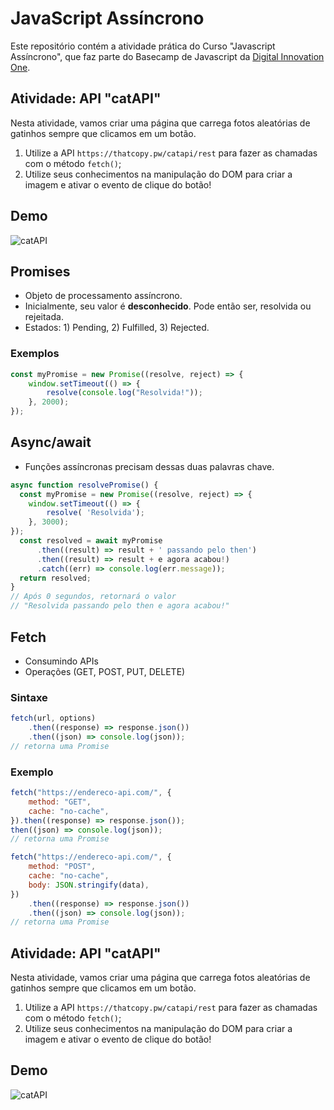 # JavaScript Assíncrono

Este repositório contém a atividade prática do Curso "Javascript Assíncrono", que faz parte do Basecamp de Javascript da [Digital Innovation One](https://digitalinnovation.one/).

## Atividade: API "catAPI"

Nesta atividade, vamos criar uma página que carrega fotos aleatórias de gatinhos sempre que clicamos em um botão.

1. Utilize a API `https://thatcopy.pw/catapi/rest` para fazer as chamadas com o método `fetch()`;
2. Utilize seus conhecimentos na manipulação do DOM para criar a imagem e ativar o evento de clique do botão!

## Demo

![catAPI](./api-cats.gif)


## Promises

-   Objeto de processamento assíncrono.
-   Inicialmente, seu valor é **desconhecido**. Pode então ser, resolvida ou rejeitada.
-   Estados: 1) Pending, 2) Fulfilled, 3) Rejected.

### Exemplos

```javascript
const myPromise = new Promise((resolve, reject) => {
    window.setTimeout(() => {
        resolve(console.log("Resolvida!"));
    }, 2000);
});
```

## Async/await

-   Funções assíncronas precisam dessas duas palavras chave.

```javascript
async function resolvePromise() {
  const myPromise = new Promise((resolve, reject) => {
    window.setTimeout(() => {
        resolve( 'Resolvida');
    }, 3000);
});
  const resolved = await myPromise
      .then((result) => result + ' passando pelo then')
      .then((result) => result + e agora acabou!)
      .catch((err) => console.log(err.message));
  return resolved;
}
// Após 0 segundos, retornará o valor
// "Resolvida passando pelo then e agora acabou!"
```

## Fetch

-   Consumindo APIs
-   Operações (GET, POST, PUT, DELETE)

### Sintaxe

```javascript
fetch(url, options)
    .then((response) => response.json())
    .then((json) => console.log(json));
// retorna uma Promise
```

### Exemplo

```javascript
fetch("https://endereco-api.com/", {
    method: "GET",
    cache: "no-cache",
}).then((response) => response.json());
then((json) => console.log(json));
// retorna uma Promise
```

```javascript
fetch("https://endereco-api.com/", {
    method: "POST",
    cache: "no-cache",
    body: JSON.stringify(data),
})
    .then((response) => response.json())
    .then((json) => console.log(json));
// retorna uma Promise
```

## Atividade: API "catAPI"

Nesta atividade, vamos criar uma página que carrega fotos aleatórias de gatinhos sempre que clicamos em um botão.

1. Utilize a API `https://thatcopy.pw/catapi/rest` para fazer as chamadas com o método `fetch()`;
2. Utilize seus conhecimentos na manipulação do DOM para criar a imagem e ativar o evento de clique do botão!

## Demo

![catAPI](./api-cats.gif)